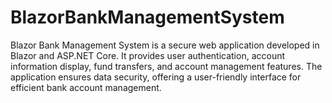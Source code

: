 # BlazorBankManagementSystem
Blazor Bank Management System is a secure web application developed in Blazor and ASP.NET Core. It provides user authentication, account information display, fund transfers, and account management features. The application ensures data security, offering a user-friendly interface for efficient bank account management.
